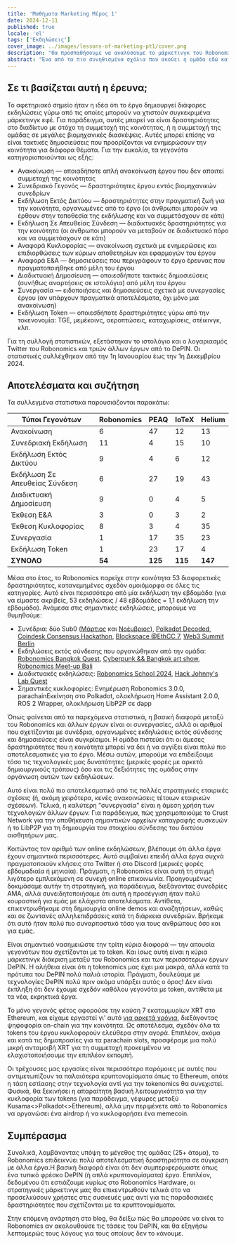 ```yaml
---
title: 'Μαθήματα Marketing Μέρος 1'
date: 2024-12-11
published: true
locale: 'el'
tags: ['Εκδηλώσεις']
cover_image: ../images/lessons-of-marketing-pt1/cover.png
description: "Θα προσπαθήσουμε να αναλύσουμε το μάρκετινγκ του Robonomics το 2024, να αξιολογήσουμε την ετήσια δραστηριότητα του έργου και να το συγκρίνουμε με παρόμοια έργα. Θα δείτε πόσο ενεργητική ήταν η ομάδα κατά τη διάρκεια του έτους και ποιες αρχές ακολουθεί το Robonomics στο μάρκετινγκ."
abstract: "Ένα από τα πιο συνηθισμένα σχόλια που ακούει η ομάδα εδώ και καιρό είναι η συμβουλή να κάνει περισσότερο μάρκετινγκ. Συνήθως, αυτές οι προτάσεις δεν ακολουθούνται από καμία σκεπτική δράση στο μάρκετινγκ, αλλά το μήνυμα είναι σαφές. Αν επενδύσετε περισσότερο σε δραστηριότητες διαφήμισης, τα πάντα θα είναι υπέροχα και το δικό σας τοκεν θα πάει στο φεγγάρι. Σε αυτήν την ανάρτηση στο blog, θα προσπαθήσω να αναλύσω αυτήν την κατάσταση, να αξιολογήσω την ετήσια δραστηριότητα του Robonomics και να τη συγκρίνω με παρόμοια έργα. Ως αποτέλεσμα, θα δείτε πόσο ενεργητική ήταν η ομάδα κατά τη διάρκεια του έτους και ποιες αρχές ακολουθούμε στο μάρκετινγκ. Ivan Berman [Fingerling42]" 
---
```


## Σε τι βασίζεται αυτή η έρευνα;

Το αφετηριακό σημείο ήταν η ιδέα ότι το έργο δημιουργεί διάφορες εκδηλώσεις γύρω από τις οποίες μπορούν να χτιστούν συγκεκριμένα μάρκετινγκ εφέ. Για παράδειγμα, αυτές μπορεί να είναι δραστηριότητες στο διαδίκτυο με στόχο τη συμμετοχή της κοινότητας, ή η συμμετοχή της ομάδας σε μεγάλες βιομηχανικές διασκέψεις. Αυτές μπορεί επίσης να είναι τακτικές δημοσιεύσεις που προορίζονται να ενημερώσουν την κοινότητα για διάφορα θέματα. Για την ευκολία, τα γεγονότα κατηγοριοποιούνται ως εξής:

- Ανακοίνωση — οποιαδήποτε απλή ανακοίνωση έργου που δεν απαιτεί συμμετοχή της κοινότητας
- Συνεδριακό Γεγονός — δραστηριότητες έργου εντός βιομηχανικών συνεδρίων
- Εκδήλωση Εκτός Δικτύου — δραστηριότητες στην πραγματική ζωή για την κοινότητα, οργανωμένες από το έργο (οι άνθρωποι μπορούν να έρθουν στην τοποθεσία της εκδήλωσης και να συμμετάσχουν σε κάτι)
- Εκδήλωση Σε Απευθείας Σύνδεση — διαδικτυακές δραστηριότητες για την κοινότητα (οι άνθρωποι μπορούν να μεταβούν σε διαδικτυακό πόρο και να συμμετάσχουν σε κάτι)
- Αναφορά Κυκλοφορίας — ανακοίνωση σχετικά με ενημερώσεις και επιδιορθώσεις των κύριων αποθετηρίων και εφαρμογών του έργου
- Αναφορά Ε&Α — δημοσιεύσεις που περιγράφουν το έργο έρευνας που πραγματοποιήθηκε από μέλη του έργου
- Διαδικτυακή Δημοσίευση — οποιεσδήποτε τακτικές δημοσιεύσεις (συνήθως αναρτήσεις σε ιστολόγια) από μέλη του έργου
- Συνεργασία — ειδοποιήσεις και δημοσιεύσεις σχετικά με συνεργασίες έργου (αν υπάρχουν πραγματικά αποτελέσματα, όχι μόνο μια ανακοίνωση)
- Εκδήλωση Token — οποιεσδήποτε δραστηριότητες γύρω από την τοκενονομία: TGE, μεμέκοινς, αεροπτώσεις, καταχωρίσεις, στέικινγκ, κλπ.

Για τη συλλογή στατιστικών, εξετάστηκαν το ιστολόγιο και ο λογαριασμός Twitter του Robonomics και τριών άλλων έργων από το DePIN. Οι στατιστικές συλλέχθηκαν από την 1η Ιανουαρίου έως την 1η Δεκεμβρίου 2024.

## Αποτελέσματα και συζήτηση

Τα συλλεγμένα στατιστικά παρουσιάζονται παρακάτω:

<div class="big-table">

| **Τύποι Γεγονότων**   | **Robonomics** | **PEAQ** | **IoTeX** | **Helium** |
|-------------------|----------------|----------|-----------|------------|
| Ανακοίνωση      | 6              | 47       | 12        |13         |
| Συνεδριακή Εκδήλωση  | 11             | 4        | 15        | 10         |
| Εκδήλωση Εκτός Δικτύου    | 9              | 4        | 6         | 12         |
| Εκδήλωση Σε Απευθείας Σύνδεση     | 6              | 27       | 19        | 43         |
| Διαδικτυακή Δημοσίευση | 9              | 0        | 4         | 5          |
| Έκθεση Ε&Α        | 3              | 0        | 3         | 2          |
| Έκθεση Κυκλοφορίας    | 8              | 3        | 4         | 35         |
| Συνεργασία     | 1              | 17       | 35        | 23         |
| Εκδήλωση Token       | 1              | 23       | 17        | 4          |
| **ΣΥΝΟΛΟ**         | **54**         | **125**  | **115**   | **147**    |

</div>

Μέσα στο έτος, το Robonomics παρείχε στην κοινότητα 53 διαφορετικές δραστηριότητες, κατανεμημένες σχεδόν ομοιόμορφα σε όλες τις κατηγορίες. Αυτό είναι περισσότερο από μία εκδήλωση την εβδομάδα (για να είμαστε ακριβείς, 53 εκδηλώσεις / 48 εβδομάδες = 1,1 εκδήλωση την εβδομάδα). Ανάμεσα στις σημαντικές εκδηλώσεις, μπορούμε να θυμηθούμε:

- Συνέδρια: δύο Sub0 ([Μάρτιος](https://x.com/AIRA_Robonomics/status/1778039290590543945) και [Νοέμβριος](https://x.com/AIRA_Robonomics/status/1851383351208284528)), [Polkadot Decoded](https://robonomics.network/blog/beer-bar-decoded2024/), [Coindesk Consensus Hackathon](https://robonomics.network/blog/robonomics-at-consensus-2024/), [Blockspace @EthCC 7](https://x.com/AIRA_Robonomics/status/1810274900478689311), [Web3 Summit Berlin](https://x.com/AIRA_Robonomics/status/1825637877562147198)
- Εκδηλώσεις εκτός σύνδεσης που οργανώθηκαν από την ομάδα: [Robonomics Bangkok Quest](https://robonomics.network/blog/robo-season-pass-2025-welcome-to-the-paper-st-club/), [Cyberpunk && Bangkok art show](https://x.com/AIRA_Robonomics/status/1854244622949830930), [Robonomics Meet-up Bali](https://x.com/AIRA_Robonomics/status/1771734812857974962)
- Διαδικτυακές εκδηλώσεις: [Robonomics School 2024](https://x.com/AIRA_Robonomics/status/1788860085701103701), [Hack Johnny's Lab Quest](https://robonomics.network/blog/robonomics-school-2024-hack-johnny-lab/)
- Σημαντικές κυκλοφορίες: Ενημέρωση Robonomics 3.0.0, parachainΕκκίνηση στο Polkadot, ολοκλήρωση Home Assistant 2.0.0, ROS 2 Wrapper, ολοκλήρωση LibP2P σε dapp

Όπως φαίνεται από τα παρεχόμενα στατιστικά, η βασική διαφορά μεταξύ του Robonomics και άλλων έργων είναι οι συνεργασίες, αλλά οι αριθμοί που σχετίζονται με συνέδρια, οργανωμένες εκδηλώσεις εκτός σύνδεσης και δημοσιεύσεις είναι συγκρίσιμοι. Η ομάδα πιστεύει ότι οι άμεσες δραστηριότητες που η κοινότητα μπορεί να δει ή να αγγίξει είναι πολύ πιο αποτελεσματικές για το έργο. Μέσω αυτών, μπορούμε να επιδείξουμε τόσο τις τεχνολογικές μας δυνατότητες (μερικές φορές με αρκετά δημιουργικούς τρόπους) όσο και τις δεξιότητες της ομάδας στην οργάνωση αυτών των εκδηλώσεων.

Αυτό είναι πολύ πιο αποτελεσματικό από τις πολλές στρατηγικές εταιρικές σχέσεις (ή, ακόμη χειρότερα, κενές ανακοινώσεις τέτοιων εταιρικών σχέσεων). Τελικά, η καλύτερη "συνεργασία" είναι η άμεση χρήση των τεχνολογιών άλλων έργων. Για παράδειγμα, πώς χρησιμοποιούμε το Crust Network για την αποθήκευση σημαντικών αρχείων καταγραφής συσκευών ή το LibP2P για τη δημιουργία του στοιχείου σύνδεσης του δικτύου αισθητήρων μας.

Κοιτώντας τον αριθμό των online εκδηλώσεων, βλέπουμε ότι άλλα έργα έχουν σημαντικά περισσότερες. Αυτό συμβαίνει επειδή άλλα έργα συχνά πραγματοποιούν κλήσεις στο Twitter ή στο Discord (μερικές φορές εβδομαδιαία ή μηνιαία). Πράγματι, η Robonomics είναι αυτή τη στιγμή λιγότερο εμπλεκόμενη σε συνεχή online επικοινωνία. Προηγουμένως δοκιμάσαμε αυτήν τη στρατηγική, για παράδειγμα, διεξάγοντας συνεδρίες AMA, αλλά συνειδητοποιήσαμε ότι αυτή η προσέγγιση ήταν πολύ κουραστική για εμάς με ελάχιστα αποτελέσματα. Αντίθετα, επικεντρωθήκαμε στη δημιουργία online demos και αναζητήσεων, καθώς και σε ζωντανές αλληλεπιδράσεις κατά τη διάρκεια συνεδριών. Βρήκαμε ότι αυτό ήταν πολύ πιο συναρπαστικό τόσο για τους ανθρώπους όσο και για εμάς.

Είναι σημαντικό νασημειώστε την τρίτη κύρια διαφορά — την απουσία γεγονότων που σχετίζονται με το token. Και ίσως αυτή είναι η κύρια μάρκετινγκ διάκριση μεταξύ του Robonomics και των περισσότερων έργων DePIN. Η αλήθεια είναι ότι η tokenomics μας έχει μια μακρά, αλλά κατά τα πρότυπα του DePIN πολύ παλιά ιστορία. Πράγματι, δουλεύαμε με τεχνολογίες DePIN πολύ πριν ακόμα υπάρξει αυτός ο όρος! Δεν είναι έκπληξη ότι δεν έχουμε σχεδόν καθόλου γεγονότα με token, αντίθετα με τα νέα, εκρηκτικά έργα.

Το μόνο γεγονός φέτος αφορούσε την καύση 7 εκατομμυρίων XRT στο Ethereum, και είχαμε εργαστεί γι' αυτό [για αρκετά χρόνια](https://robonomics.network/blog/7-years-of-robonomics-development-and-burning-7-million-xrt/), διεξάγοντας ψηφοφορία on-chain για την κοινότητα. Ως αποτέλεσμα, σχεδόν όλα τα tokens του έργου κυκλοφορούν ελεύθερα στην αγορά. Επιπλέον, ακόμα και κατά τις δημοπρασίες για τα parachain slots, προσφέραμε μια πολύ μικρή ανταμοιβή XRT για τη συμμετοχή προκειμένου να ελαχιστοποιήσουμε την επιπλέον εκπομπή.

Οι τρέχουσες μας εργασίες είναι περισσότερο παρόμοιες με αυτές που αντιμετωπίζουν τα παλαιότερα κρυπτονομίσματα όπως το Ethereum, οπότε η τάση εστίασης στην τεχνολογία αντί για την tokenomics θα συνεχιστεί. Φυσικά, θα ξεκινήσει η απαραίτητη βασική λειτουργικότητα για την κυκλοφορία των tokens (για παράδειγμα, γέφυρες μεταξύ Kusama<>Polkadot<>Ethereum), αλλά μην περιμένετε από το Robonomics να οργανώσει ένα airdrop ή να κυκλοφορήσει ένα memecoin.

## Συμπέρασμα

Συνολικά, λαμβάνοντας υπόψη το μέγεθος της ομάδας (25+ άτομα), το Robonomics επιδεικνύει πολύ αποτελεσματική δραστηριότητα σε σύγκριση με άλλα έργα.Η βασική διαφορά είναι ότι δεν συμπεριφερόμαστε όπως ένα τυπικό φρέσκο DePIN (ή απλά κρυπτονομίσματα) έργο. Επιπλέον, δεδομένου ότι εστιάζουμε κυρίως στο Robonomics Hardware, οι στρατηγικές μάρκετινγκ μας θα επικεντρωθούν τελικά στο να προσελκύσουν χρήστες στις συσκευές μας αντί για τις παραδοσιακές δραστηριότητες που σχετίζονται με τα κρυπτονομίσματα.

Στην επόμενη ανάρτηση στο blog, θα δείξω πώς θα μπορούσε να είναι το Robonomics αν ακολουθούσε τις τάσεις του DePIN, και θα εξηγήσω λεπτομερώς τους λόγους για τους οποίους δεν το κάνουμε.